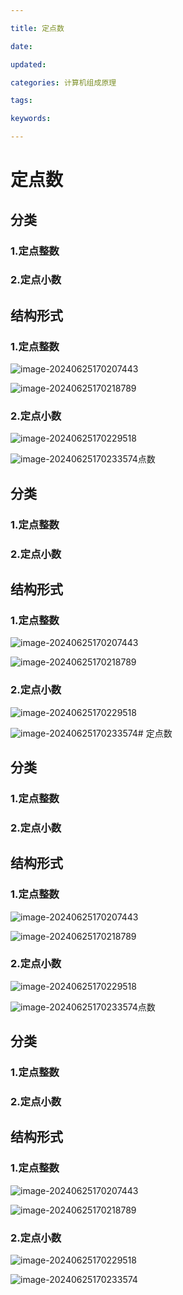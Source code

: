 ```yaml
---

title: 定点数

date: 

updated: 

categories: 计算机组成原理

tags: 

keywords: 

---
```

# 定点数

## 分类

### 1.定点整数

### 2.定点小数

## 结构形式

### 1.定点整数

![image-20240625170207443](../TyporaImage/计算机组成原理图片/image-20240625170207443.png)

![image-20240625170218789](../TyporaImage/计算机组成原理图片/image-20240625170218789.png)

### 2.定点小数

![image-20240625170229518](../TyporaImage/计算机组成原理图片/image-20240625170229518.png)

![image-20240625170233574](../TyporaImage/计算机组成原理图片/image-20240625170233574.png)点数

## 分类

### 1.定点整数

### 2.定点小数

## 结构形式

### 1.定点整数

![image-20240625170207443](../TyporaImage/计算机组成原理图片/image-20240625170207443.png)

![image-20240625170218789](../TyporaImage/计算机组成原理图片/image-20240625170218789.png)

### 2.定点小数

![image-20240625170229518](../TyporaImage/计算机组成原理图片/image-20240625170229518.png)

![image-20240625170233574](../TyporaImage/计算机组成原理图片/image-20240625170233574.png)# 定点数

## 分类

### 1.定点整数

### 2.定点小数

## 结构形式

### 1.定点整数

![image-20240625170207443](../TyporaImage/计算机组成原理图片/image-20240625170207443.png)

![image-20240625170218789](../TyporaImage/计算机组成原理图片/image-20240625170218789.png)

### 2.定点小数

![image-20240625170229518](../TyporaImage/计算机组成原理图片/image-20240625170229518.png)

![image-20240625170233574](../TyporaImage/计算机组成原理图片/image-20240625170233574.png)点数

## 分类

### 1.定点整数

### 2.定点小数

## 结构形式

### 1.定点整数

![image-20240625170207443](../TyporaImage/计算机组成原理图片/image-20240625170207443.png)

![image-20240625170218789](../TyporaImage/计算机组成原理图片/image-20240625170218789.png)

### 2.定点小数

![image-20240625170229518](../TyporaImage/计算机组成原理图片/image-20240625170229518.png)

![image-20240625170233574](../TyporaImage/计算机组成原理图片/image-20240625170233574.png)